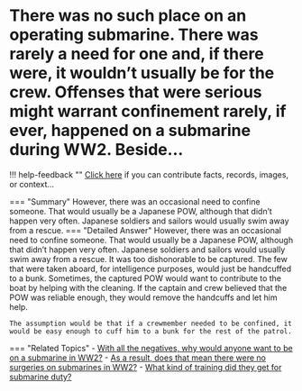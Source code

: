 # There was no such place on an operating submarine. There was rarely a need for one and, if there were, it wouldn’t usually be for the crew. Offenses that were serious might warrant confinement rarely, if ever, happened on a submarine during WW2. Beside…

!!! help-feedback ""
    <a href="/feedback/" data-feedback-link>Click here</a>
    if you can contribute facts, records, images, or context…

<a id="summary"></a>
=== "Summary"
    However, there was an occasional need to confine someone. That would usually be a Japanese POW, although that didn’t happen very often. Japanese soldiers and sailors would usually swim away from a rescue.
=== "Detailed Answer"
    However, there was an occasional need to confine someone.  That would usually be a Japanese POW, although that didn’t happen very often.  Japanese soldiers and sailors would usually swim away from a rescue.  It was too dishonorable to be captured.  The few that were taken aboard, for intelligence purposes, would just be handcuffed to a bunk.  Sometimes, the captured POW would want to contribute to the boat by helping with the cleaning.  If the captain and crew believed that the POW was reliable enough, they would remove the handcuffs and let him help.

    The assumption would be that if a crewmember needed to be confined, it would be easy enough to cuff him to a bunk for the rest of the patrol.
=== "Related Topics"
    - [With all the negatives, why would anyone want to be on a submarine in WW2?](./with-all-the-negatives-why-would-anyone-want-to-be-on-a-submarine-in-ww2.md#summary)
    - [As a result, does that mean there were no surgeries on submarines in WW2?](./as-a-result-does-that-mean-there-were-no-surgeries-on-submarines-in-ww2.md#summary)
    - [What kind of training did they get for submarine duty?](./what-kind-of-training-did-they-get-for-submarine-duty.md#summary)